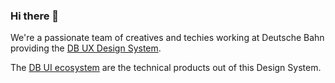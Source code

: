 ### Hi there 👋

We're a passionate team of creatives and techies working at Deutsche Bahn providing the [DB UX Design System](https://marketingportal.extranet.deutschebahn.com/marketingportal/Design-Anwendungen/db-ux-design-system).

The [DB UI ecosystem](https://db-ui.github.io/#en) are the technical products out of this Design System.

<!--

**Here are some ideas to get you started:**

🙋‍♀️ A short introduction - what is your organization all about?
🌈 Contribution guidelines - how can the community get involved?
👩‍💻 Useful resources - where can the community find your docs? Is there anything else the community should know?
🍿 Fun facts - what does your team eat for breakfast?
🧙 Remember, you can do mighty things with the power of [Markdown](https://docs.github.com/github/writing-on-github/getting-started-with-writing-and-formatting-on-github/basic-writing-and-formatting-syntax)
-->
